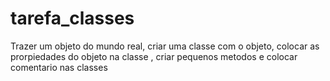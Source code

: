 # tarefa_classes

Trazer um objeto do mundo real, criar uma classe com o objeto, colocar as prorpiedades do objeto na classe , criar pequenos metodos e colocar comentario nas classes
